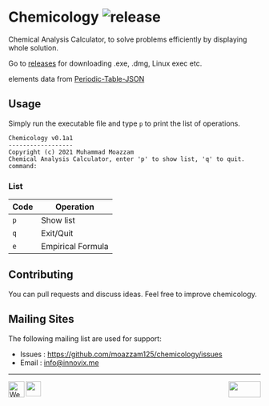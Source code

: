 # Chemicology ![release](https://img.shields.io/github/v/release/moazzam125/chemicology?include_prereleases)

Chemical Analysis Calculator, to solve problems efficiently by displaying whole solution.

Go to [releases](https://github.com/moazzam125/chemicology/releases) for downloading .exe, .dmg, Linux exec etc.

elements data from [Periodic-Table-JSON](https://github.com/Bowserinator/Periodic-Table-JSON)

## Usage

Simply run the executable file and type `p` to print the list of operations.
```
Chemicology v0.1a1
------------------
Copyright (c) 2021 Muhammad Moazzam
Chemical Analysis Calculator, enter 'p' to show list, 'q' to quit.
command: 
```

### List
| Code | Operation |
|------|-----------|
| `p` | Show list |
| `q` | Exit/Quit |
|`e` | Empirical Formula |

Contributing
------------

You can pull requests and discuss ideas.
Feel free to improve chemicology.

Mailing Sites
-------------

The following mailing list are used for support:

* Issues : https://github.com/moazzam125/chemicology/issues
* Email     : info@innovix.me

-------------
<a href="https://moazzam125.github.io/chemicology" title="Website"><img src="https://www.freeiconspng.com/uploads/website-icon-8.png" align="left" height="32" width="32" alt="Website .png" /></a>
<a href="https://chemicology.readthedocs.org/" title="Docs"><img src="https://cdn.onlinewebfonts.com/svg/img_162799.png" align="left" height="30" width="30" /></a>
<a href="https://www.gnu.org/licenses/gpl-3.0.en.html" title="Licence"><img src="https://www.gnu.org/graphics/gplv3-127x51.png"  align="right" height="32" width="64" /></a>